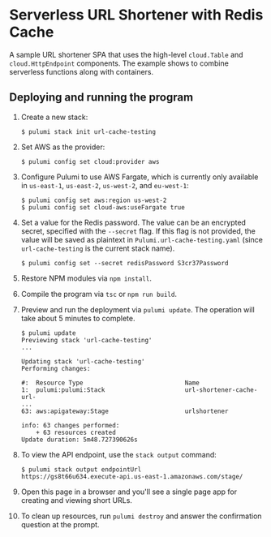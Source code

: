 # Serverless URL Shortener with Redis Cache

A sample URL shortener SPA that uses the high-level `cloud.Table` and `cloud.HttpEndpoint` components. The example shows to combine serverless functions along with containers.

## Deploying and running the program

1. Create a new stack:

    ```
    $ pulumi stack init url-cache-testing
    ```

1.  Set AWS as the provider:

    ```
    $ pulumi config set cloud:provider aws
    ```

1.  Configure Pulumi to use AWS Fargate, which is currently only available in `us-east-1`, `us-east-2`, `us-west-2`, and `eu-west-1`:

    ```
    $ pulumi config set aws:region us-west-2
    $ pulumi config set cloud-aws:useFargate true
    ```    

1. Set a value for the Redis password. The value can be an encrypted secret, specified with the `--secret` flag. If this flag is not provided, the value will be saved as plaintext in `Pulumi.url-cache-testing.yaml` (since `url-cache-testing` is the current stack name).

    ```
    $ pulumi config set --secret redisPassword S3cr37Password
    ```

1. Restore NPM modules via `npm install`.

1. Compile the program via `tsc` or `npm run build`.

1. Preview and run the deployment via `pulumi update`. The operation will take about 5 minutes to complete.

    ```
    $ pulumi update
    Previewing stack 'url-cache-testing'
    ...

    Updating stack 'url-cache-testing'
    Performing changes:

    #:  Resource Type                            Name                    
    1:  pulumi:pulumi:Stack                      url-shortener-cache-url-
    ...
    63: aws:apigateway:Stage                     urlshortener            
    
    info: 63 changes performed:
        + 63 resources created
    Update duration: 5m48.727390626s
    ```

1. To view the API endpoint, use the `stack output` command:

    ```
    $ pulumi stack output endpointUrl
    https://gs8t66u634.execute-api.us-east-1.amazonaws.com/stage/
    ```

1. Open this page in a browser and you'll see a single page app for creating and viewing short URLs.

1.  To clean up resources, run `pulumi destroy` and answer the confirmation question at the prompt.
